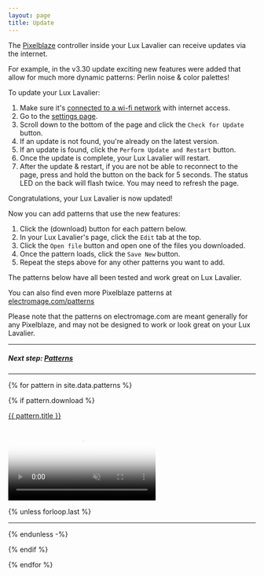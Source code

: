```yaml
---
layout: page
title: Update
---
```


The [Pixelblaze](https://electromage.com) controller inside your Lux Lavalier can receive updates via the internet.

For example, in the v3.30 update exciting new features were added that allow for much more dynamic patterns: Perlin noise & color palettes!

To update your Lux Lavalier:

1. Make sure it's [connected to a wi-fi network](/setup/wifi.md) with internet access.
1. Go to the [settings page](/setup/settings.md).
1. Scroll down to the bottom of the page and click the `Check for Update` button.
1. If an update is not found, you're already on the latest version.
1. If an update is found, click the `Perform Update and Restart` button.
1. Once the update is complete, your Lux Lavalier will restart.
1. After the update & restart, if you are not be able to reconnect to the page, 
   press and hold the button on the back for 5 seconds.
   The status LED on the back will flash twice.
   You may need to refresh the page.

Congratulations, your Lux Lavalier is now updated!

Now you can add patterns that use the new features:

1. Click the <i class="bi bi-cloud-download"></i> (download) button for each pattern below.
1. In your Lux Lavalier's page, click the `Edit` tab at the top.
1. Click the `Open file` button and open one of the files you downloaded.
1. Once the pattern loads, click the `Save New` button.
1. Repeat the steps above for any other patterns you want to add.

The patterns below have all been tested and work great on Lux Lavalier.

You can also find even more Pixelblaze patterns at [electromage.com/patterns](https://electromage.com/patterns)

Please note that the patterns on electromage.com are meant generally for any Pixelblaze, and may
not be designed to work or look great on your Lux Lavalier.

---

##### Next step: [Patterns](/patterns)

---

{% for pattern in site.data.patterns %}

{% if pattern.download %}

<a id="{{ pattern.name }}" href="#{{ pattern.name }}">{{ pattern.title }}</a> <a href="/assets/patterns/{{ pattern.download }}"><i class="bi bi-cloud-download"></i></a>

<div class="ratio ratio-1x1">
  <video poster="//i.imgur.com/{{ pattern.imgurId }}.png" preload="auto" autoplay="autoplay" muted="muted" loop="loop" loading="lazy">
    <source src="//i.imgur.com/{{ pattern.imgurId }}.mp4" type="video/mp4">
  </video>
</div>

{% unless forloop.last %}

---

{% endunless -%}

{% endif %}

{% endfor %}

